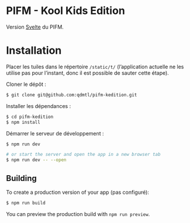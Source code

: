 # PIFM - Kool Kids Edition

Version [Svelte](https://svelte.dev) du PIFM.

# Installation

Placer les tuiles dans le répertoire `/static/t/` (l’application actuelle ne les utilise pas pour l’instant, donc il est possible de sauter cette étape).

Cloner le dépôt :

```bash
$ git clone git@github.com:qdmtl/pifm-kedition.git
```

Installer les dépendances :

```bash
$ cd pifm-kedition
$ npm install
```

Démarrer le serveur de développement :

```bash
$ npm run dev

# or start the server and open the app in a new browser tab
$ npm run dev -- --open
```

## Building

To create a production version of your app (pas configuré):

```bash
$ npm run build
```

You can preview the production build with `npm run preview`.